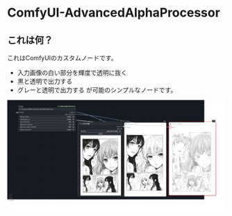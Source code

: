 # ComfyUI-AdvancedAlphaProcessor

## これは何？
これはComfyUIのカスタムノードです。
- 入力画像の白い部分を輝度で透明に抜く
- 黒と透明で出力する
- グレーと透明で出力する
が可能のシンプルなノードです。

![image](https://github.com/852wa/ComfyUI-AAP/blob/master/sample.png)
